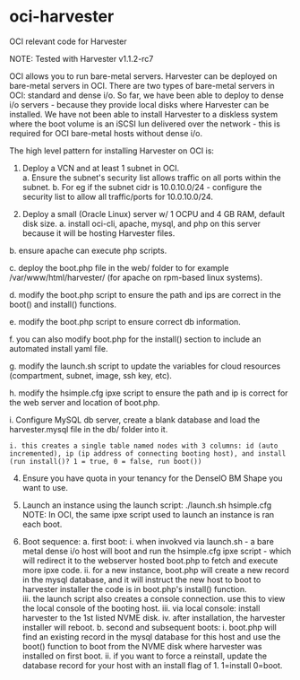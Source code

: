 # oci-harvester
OCI relevant code for Harvester

NOTE: Tested with Harvester v1.1.2-rc7

OCI allows you to run bare-metal servers. Harvester can be deployed on bare-metal servers in OCI. There are two types of bare-metal servers in OCI: standard and dense i/o. 
So far, we have been able to deploy to dense i/o servers - because they provide local disks where Harvester can be installed. 
We have not been able to install Harvester to a diskless system where the boot volume is an iSCSI lun delivered over the network - this is required for OCI bare-metal hosts without dense i/o. 

The high level pattern for installing Harvester on OCI is:
1. Deploy a VCN and at least 1 subnet in OCI.  
  a. Ensure the subnet's security list allows traffic on all ports within the subnet. 
  b. For eg if the subnet cidr is 10.0.10.0/24 - configure the security list to allow all traffic/ports for 10.0.10.0/24. 
  
3. Deploy a small (Oracle Linux) server w/ 1 OCPU and 4 GB RAM, default disk size. 
  a. install oci-cli, apache, mysql, and php on this server because it will be hosting Harvester files. 
  
  b. ensure apache can execute php scripts. 
  
  c. deploy the boot.php file in the web/ folder to for example /var/www/html/harvester/ (for apache on rpm-based linux systems).  
  
  d. modify the boot.php script to ensure the path and ips are correct in the boot() and install() functions.
  
  e. modify the boot.php script to ensure correct db information. 
  
  f. you can also modify boot.php for the install() section to include an automated install yaml file. 
  
  g. modify the launch.sh script to update the variables for cloud resources (compartment, subnet, image, ssh key, etc). 
  
  h. modify the hsimple.cfg ipxe script to ensure the path and ip is correct for the web server and location of boot.php. 
  
  i. Configure MySQL db server, create a blank database and load the harvester.mysql file in the db/ folder into it. 
  
    i. this creates a single table named nodes with 3 columns: id (auto incremented), ip (ip address of connecting booting host), and install (run install()? 1 = true, 0 = false, run boot())
  


4. Ensure you have quota in your tenancy for the DenseIO BM Shape you want to use. 

5. Launch an instance using the launch script: ./launch.sh hsimple.cfg
NOTE: In OCI, the same ipxe script used to launch an instance is ran each boot. 

6. Boot sequence:
  a. first boot: 
    i. when invokved via launch.sh - a bare metal dense i/o host will boot and run the hsimple.cfg ipxe script - which will redirect it to the webserver hosted boot.php to fetch and execute more ipxe code. 
    ii. for a new instance, boot.php will create a new record in the mysql database, and it will instruct the new host to boot to harvester installer the code is in boot.php's install() function.   
    iii. the launch script also creates a console connection. use this to view the local console of the booting host. 
    iii. via local console: install harvester to the 1st listed NVME disk. 
    iv. after installation, the harvester installer will reboot. 
  b. second and subsequent boots:
    i. boot.php will find an existing record in the mysql database for this host and use the boot() function to boot from the NVME disk where harvester was installed on first boot. 
    ii. if you want to force a reinstall, update the database record for your host with an install flag of 1. 1=install 0=boot. 
    
